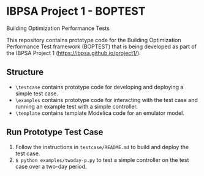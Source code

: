 # IBPSA Project 1 - BOPTEST
Building Optimization Performance Tests

This repository contains prototype code for the Building Optimization Performance Test framework (BOPTEST)
that is being developed as part of the IBPSA Project 1 (https://ibpsa.github.io/project1/).

## Structure
- ``\testcase`` contains prototype code for developing and deploying a simple test case.
- ``\examples`` contains prototype code for interacting with the test case and running an example test with a simple controller.
- ``\template`` contains template Modelica code for an emulator model.

## Run Prototype Test Case
1) Follow the instructions in ``testcase/README.md`` to build and deploy the test case.
2) ``$ python examples/twoday-p.py`` to test a simple controller on the test case over a two-day period.

